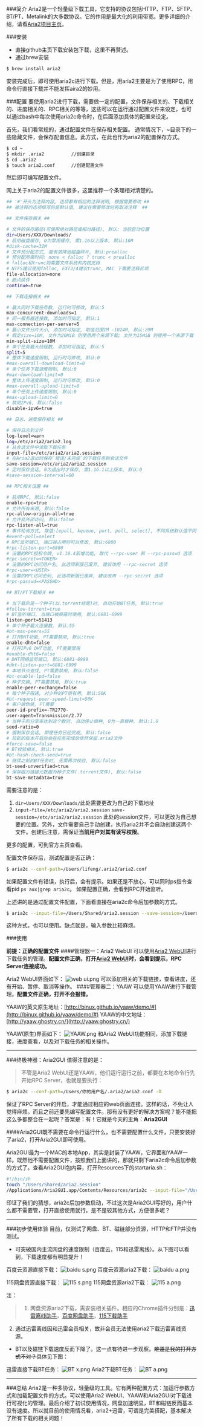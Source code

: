 ###简介
Aria2是一个轻量级下载工具，它支持的协议包括HTTP、FTP、SFTP、BT/PT、Metalink的大多数协议。它的作用是最大化的利用带宽。更多详细的介绍，请看[Aria2项目主页](https://github.com/tatsuhiro-t/aria2)。

###安装
* 直接github主页下载安装包下载，这里不再赘述。
* 通过brew安装

```sh
$ brew install aria2
```

安装完成后，即可使用aria2c进行下载。但是，用aria2主要是为了使用RPC，用命令行直接下载并不能发挥aira2的妙用。

###配置
要使用aria2进行下载，需要做一定的配置，文件保存相关的、下载相关的、进度相关的、RPC相关的等等，这些可以在运行通过配置文件来设定，也可以通过bash中每次使用aria2c命令时，在后面添加具体的配置来设定。

首先，我们看常规的，通过配置文件在保存相关配置。
通常情况下，~目录下的一些隐藏文件，会保存配置信息。此方式，在此也作为aria2的配置保存方式。

```sh
$ cd ~
$ mkdir .aria2          //创建目录
$ cd .aria2
$ touch aria2.conf      //创建配置文件
```

然后即可编写配置文件。

网上关于aria2的配置文件很多，这里推荐一个条理相对清楚的。

```sh
## '#'开头为注释内容, 选项都有相应的注释说明, 根据需要修改 ##
## 被注释的选项填写的是默认值, 建议在需要修改时再取消注释  ##

## 文件保存相关 ##

# 文件的保存路径(可使用绝对路径或相对路径), 默认: 当前启动位置
dir=Users/XXX/Downloads/
# 启用磁盘缓存, 0为禁用缓存, 需1.16以上版本, 默认:16M
#disk-cache=32M
# 文件预分配方式, 能有效降低磁盘碎片, 默认:prealloc
# 预分配所需时间: none < falloc ? trunc < prealloc
# falloc和trunc则需要文件系统和内核支持
# NTFS建议使用falloc, EXT3/4建议trunc, MAC 下需要注释此项
file-allocation=none
# 断点续传
continue=true

## 下载连接相关 ##

# 最大同时下载任务数, 运行时可修改, 默认:5
max-concurrent-downloads=1
# 同一服务器连接数, 添加时可指定, 默认:1
max-connection-per-server=5
# 最小文件分片大小, 添加时可指定, 取值范围1M -1024M, 默认:20M
# 假定size=10M, 文件为20MiB 则使用两个来源下载; 文件为15MiB 则使用一个来源下载
min-split-size=10M
# 单个任务最大线程数, 添加时可指定, 默认:5
split=5
# 整体下载速度限制, 运行时可修改, 默认:0
#max-overall-download-limit=0
# 单个任务下载速度限制, 默认:0
#max-download-limit=0
# 整体上传速度限制, 运行时可修改, 默认:0
#max-overall-upload-limit=0
# 单个任务上传速度限制, 默认:0
#max-upload-limit=0
# 禁用IPv6, 默认:false
disable-ipv6=true

## 日志、进度保存相关 ##

# 保存日志到文件
log-level=warn
log=/etc/aria2/aria2.log
# 从会话文件中读取下载任务
input-file=/etc/aria2/aria2.session
# 在Aria2退出时保存`错误/未完成`的下载任务到会话文件
save-session=/etc/aria2/aria2.session
# 定时保存会话, 0为退出时才保存, 需1.16.1以上版本, 默认:0
#save-session-interval=60

## RPC相关设置 ##

# 启用RPC, 默认:false
enable-rpc=true
# 允许所有来源, 默认:false
rpc-allow-origin-all=true
# 允许非外部访问, 默认:false
rpc-listen-all=true
# 事件轮询方式, 取值:[epoll, kqueue, port, poll, select], 不同系统默认值不同
#event-poll=select
# RPC监听端口, 端口被占用时可以修改, 默认:6800
#rpc-listen-port=6800
# 设置的RPC授权令牌, v1.18.4新增功能, 取代 --rpc-user 和 --rpc-passwd 选项
#rpc-secret=<TOKEN>
# 设置的RPC访问用户名, 此选项新版已废弃, 建议改用 --rpc-secret 选项
#rpc-user=<USER>
# 设置的RPC访问密码, 此选项新版已废弃, 建议改用 --rpc-secret 选项
#rpc-passwd=<PASSWD>

## BT/PT下载相关 ##

# 当下载的是一个种子(以.torrent结尾)时, 自动开始BT任务, 默认:true
#follow-torrent=true
# BT监听端口, 当端口被屏蔽时使用, 默认:6881-6999
listen-port=51413
# 单个种子最大连接数, 默认:55
#bt-max-peers=55
# 打开DHT功能, PT需要禁用, 默认:true
enable-dht=false
# 打开IPv6 DHT功能, PT需要禁用
#enable-dht6=false
# DHT网络监听端口, 默认:6881-6999
#dht-listen-port=6881-6999
# 本地节点查找, PT需要禁用, 默认:false
#bt-enable-lpd=false
# 种子交换, PT需要禁用, 默认:true
enable-peer-exchange=false
# 每个种子限速, 对少种的PT很有用, 默认:50K
#bt-request-peer-speed-limit=50K
# 客户端伪装, PT需要
peer-id-prefix=-TR2770-
user-agent=Transmission/2.77
# 当种子的分享率达到这个数时, 自动停止做种, 0为一直做种, 默认:1.0
seed-ratio=0
# 强制保存会话, 即使任务已经完成, 默认:false
# 较新的版本开启后会在任务完成后依然保留.aria2文件
#force-save=false
# BT校验相关, 默认:true
#bt-hash-check-seed=true
# 继续之前的BT任务时, 无需再次校验, 默认:false
bt-seed-unverified=true
# 保存磁力链接元数据为种子文件(.torrent文件), 默认:false
bt-save-metadata=true
```

需要注意的是：
1. `dir=Users/XXX/Downloads/`此处需要更改为自己的下载地址
2. `input-file=/etc/aria2/aria2.session` `save-session=/etc/aria2/aria2.session` 此处的session文件，可以更改为自己想要的位置。另外，文件需要自己手动创建，执行aria2并不会自动创建这两个文件。创建后注意，需保证**当前用户对其有读写权限**。

更多的配置，可到官方主页查看。

配置文件保存后，测试配置是否正确：

```sh
$ aria2c --conf-path=/Users/lifeng/.aria2/aria2.conf
```

如果配置文件有错误，执行后，会有提示。如果还是不放心，可以同时ps指令查看pid `ps aux|grep aria2c`。
如果配置正确，会看到RPC开始监听。

上述讲的是通过配置文件配置，下面看直接在aria2c命令后加参数的方式。

```sh
$ aria2c --input-file=/Users/Shared/aria2.session --save-session=/Users/Shared/aria2.session --save-session-interval=10 --dir=/Users/lifeng/Downloads/ --max-connection-per-server=10 --max-concurrent-downloads=10 --continue=true ...
```

这种方式，也可以使用。缺点就是，输入参数比较麻烦。

###使用

**前提：正确的配置文件**
####管理器一：Aria2 WebUI
可以使用[Aria2 WebUI](http://ziahamza.github.io/webui-aria2/)进行下载任务的管理。**配置文件正确，打开[Aria2 WebUI](http://ziahamza.github.io/webui-aria2/)时，会看到提示，RPC Server连接成功。**

Aria2 WebUI界面如下：
![web ui.png](https://ooo.0o0.ooo/2016/02/15/56c1be4a0e241.png)
可以添加相关的下载链接，查看进度，还有开始、暂停、取消等操作。
####管理器二：YAAW
可以使用YAAW进行下载管理。**配置文件正确，打开不会报错。**

YAAW的英文原生地址：[http://binux.github.io/yaaw/demo/#](http://binux.github.io/yaaw/demo/#)
YAAW的中文地址：[http://yaaw.ghostry.cn/](http://yaaw.ghostry.cn/)

YAAW(原生)界面如下：
![YAAW.png](https://ooo.0o0.ooo/2016/02/15/56c1bd928456b.png)
和Aria2 WebUI功能相同，添加下载链接，进度查看，以及对下载任务的相关操作。

---
###终极神器：Aria2GUI
值得注意的是：
>不管是Aria2 WebUI还是YAAW，他们运行运行之前，都要在本地命令行先开始RPC Server，也就是要执行：

```sh
$ aria2c --conf-path=/Users/你的用户名/.aria2/aria2.conf -D
```

保证了RPC Server的开启，才能通过相应的web页面连接。这样的话，不免让人觉得麻烦。而且之前还要先编写配置文件。那有没有更好的解决方案呢？能不能把这么多都整合在一起呢？答案是：有！它就是今天的主角：**Aria2GUI**

####Aria2GUI既不需要在命令行运行什么，也不需要配置什么文件，只要安装好了aria2，打开Aria2GUI即可使用。

Aria2GUI最为一个MAC的本地App，其实是封装了YAAW，它界面和YAAW一样。既然他不需要配置文件，按照我们上面讲的，那就只剩下aria2c命令后加参数的方式了。查看Aria2GUI包内容，打开Resources下的startaria.sh：

```sh
#!/bin/sh
touch "/Users/Shared/aria2.session"
/Applications/Aria2GUI.app/Contents/Resources/aria2c --input-file="/Users/Shared/aria2.session" --save-session="/Users/Shared/aria2.session" --save-session-interval=10 --dir="$HOME/Downloads/" --max-connection-per-server=10 --max-concurrent-downloads=10 --continue=true --split=10 --min-split-size=10M --enable-rpc=true --rpc-listen-all=false --rpc-listen-port=6800 --rpc-allow-origin-all --check-integrity=true --bt-enable-lpd=true --follow-torrent=true --user-agent="Mozilla/5.0 (Macintosh; Intel Mac OS X 10_10_5) AppleWebKit/601.3.9 (KHTML, like Gecko) Version/9.0 Safari/601.3.9" -c -D
```

印证了我们的猜想，aria2c后加参数启动，不过这次是Aria2GUI写好的，用户什么都不需要管，打开直接使用就行。是不是较其他方式，方便很多呢？

---
###初步使用体验
目前，仅测试了网盘、BT、磁链部分资源，HTTP和FTP并没有测试。
* 可突破国内主流网盘的速度限制（百度云，115和迅雷离线）。从下图可以看到，下载速度都有明显提升！

百度云资源直接下载：
![baidu s.png](https://ooo.0o0.ooo/2016/02/15/56c1bd6a6cac3.png)
百度云资源aria2下载：
![baidu a.png](https://ooo.0o0.ooo/2016/02/15/56c1bd6a77ced.png)

115网盘资源直接下载：
![115 s.png](https://ooo.0o0.ooo/2016/02/15/56c1bd92713ee.png)
115网盘资源aria2下载：
![115 a.png](https://ooo.0o0.ooo/2016/02/15/56c1bd6a9cd57.png)

注：
>1. 网盘资源aria2下载，需安装相关插件。相应的Chrome插件分别是：[迅雷离线助手](https://chrome.google.com/webstore/detail/thunderlixianassistant/eehlmkfpnagoieibahhcghphdbjcdmen?hl=zh-CN)，[百度网盘助手](https://chrome.google.com/webstore/detail/baiduexporter/mjaenbjdjmgolhoafkohbhhbaiedbkno)，[115下载助手](https://chrome.google.com/webstore/detail/115exporter/ojafklbojgenkohhdgdjeaepnbjffdjf)
2. 通过迅雷离线因和迅雷会员相关，故非会员无法使用aria2下载迅雷离线资源。

* BT以及磁链下载速度反而下降了。这一点有待进一步观察。~~难道是我的打开方式不对？~~具体见下图：

迅雷直接下载BT任务：
![BT x.png](https://ooo.0o0.ooo/2016/02/15/56c1bd6a9ba50.png)
Aria2下载BT任务：
![BT a.png](https://ooo.0o0.ooo/2016/02/15/56c1bd6a9eb44.png)

---
###总结
Aria2是一种多协议，轻量级的工具。它有两种配置方式：加运行参数方式和加载配置文件的方式。可以使用Aria2 WebUI、YAAW和Aria2GUI对下载进行可视化的管理。最后介绍了初试使用情况，网盘加速明显，BT和磁链反而基本没有速度。所以就目前的使用情况看，aria2+迅雷，可谓是完美搭配，基本解决了所有下载的相关问题！